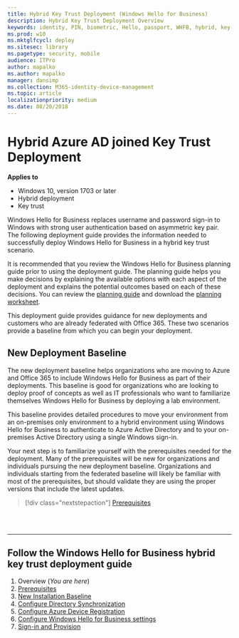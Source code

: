 ```yaml
---
title: Hybrid Key Trust Deployment (Windows Hello for Business)
description: Hybrid Key Trust Deployment Overview
keywords: identity, PIN, biometric, Hello, passport, WHFB, hybrid, key-trust
ms.prod: w10
ms.mktglfcycl: deploy
ms.sitesec: library
ms.pagetype: security, mobile
audience: ITPro
author: mapalko
ms.author: mapalko
manager: dansimp
ms.collection: M365-identity-device-management
ms.topic: article
localizationpriority: medium
ms.date: 08/20/2018
---
```

# Hybrid Azure AD joined Key Trust Deployment

**Applies to**
-   Windows 10, version 1703 or later
-   Hybrid deployment
-   Key trust

 
Windows Hello for Business replaces username and password sign-in to Windows with strong user authentication based on asymmetric key pair. The following deployment guide provides the information needed to successfully deploy Windows Hello for Business in a hybrid key trust scenario.

It is recommended that you review the Windows Hello for Business planning guide prior to using the deployment guide.  The planning guide helps you make decisions by explaining the available options with each aspect of the deployment and explains the potential outcomes based on each of these decisions.  You can review the [planning guide](https://docs.microsoft.com/windows/access-protection/hello-for-business/hello-planning-guide) and download the [planning worksheet](https://go.microsoft.com/fwlink/?linkid=852514).

This deployment guide provides guidance for new deployments and customers who are already federated with Office 365.  These two scenarios provide a baseline from which you can begin your deployment.

## New Deployment Baseline ##
The new deployment baseline helps organizations who are moving to Azure and Office 365 to include Windows Hello for Business as part of their deployments.  This baseline is good for organizations who are looking to deploy proof of concepts as well as IT professionals who want to familiarize themselves Windows Hello for Business by deploying a lab environment.
 
This baseline provides detailed procedures to move your environment from an on-premises only environment to a hybrid environment using Windows Hello for Business to authenticate to Azure Active Directory and to your on-premises Active Directory using a single Windows sign-in.
 
Your next step is to familiarize yourself with the prerequisites needed for the deployment.  Many of the prerequisites will be new for organizations and individuals pursuing the new deployment baseline. Organizations and individuals starting from the federated baseline will likely be familiar with most of the prerequisites, but should validate they are using the proper versions that include the latest updates.

> [!div class="nextstepaction"]
> [Prerequisites](hello-hybrid-key-trust-prereqs.md)

<br><br>

<hr>

## Follow the Windows Hello for Business hybrid key trust deployment guide
1. Overview (*You are here*)
2. [Prerequisites](hello-hybrid-key-trust-prereqs.md)
3. [New Installation Baseline](hello-hybrid-key-new-install.md)
4. [Configure Directory Synchronization](hello-hybrid-key-trust-dirsync.md)
5. [Configure Azure Device Registration](hello-hybrid-key-trust-devreg.md)
6. [Configure Windows Hello for Business settings](hello-hybrid-key-whfb-settings.md)
7. [Sign-in and Provision](hello-hybrid-key-whfb-provision.md)
